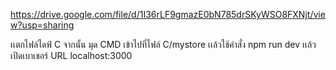 https://drive.google.com/file/d/1I36rLF9gmazE0bN785drSKyWSO8FXNjt/view?usp=sharing

เเตกไฟล์ไดฟ์ C จากนั้น มุด CMD เข้าไปที่ไฟล์ C/mystore 
เเล้วใช้คำสั่ง npm run dev เเล้วเปิดเบาเชอร์ URL localhost:3000
